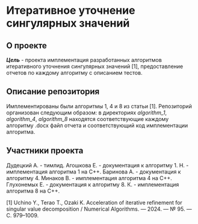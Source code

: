 # Итеративное уточнение сингулярных значений

## О проекте
***Цель*** - проекта имплементация разработанных алгоритмов итеративного уточнения сингулярных значений [1], предоставление отчетов по каждому алгоритму с описанием тестов. 

## Описание репозитория
Имплементированы были алгоритмы 1, 4 и 8 из статьи [1].
Репозиторий организован следующим образом: в директориях *algorithm_1*, *algorithm_4*, *algorithm_8* находятся соответствующие каждому алгоритму .docx файл отчета и соответствующий код имплементации алгоритма.

## Участники проекта
Дудецкий А. - тимлид.
Агошкова Е. - документация к алгоритму 1.
Н. - имплементация алгоритма 1 на C++.
Баринова А. - документация к алгоритму 4.
Минаков В. - имплементация алгоритма 4 на C++.
Глухонемых Е. - документация к алгоритму 8.
К. - имплементация алгоритма 8 на C++.

[1] Uchino Y., Terao T., Ozaki K. Acceleration of iterative refinement for singular value decomposition / Numerical Algorithms. — 2024. — № 95. — С. 979–1009.
